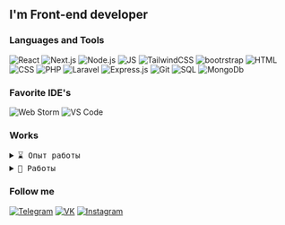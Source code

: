 

## I'm Front-end developer

### Languages and Tools
![React](https://img.shields.io/badge/React.js-131313?style=for-the-badge&logo=react)
![Next.js](https://img.shields.io/badge/Next.js-131313?style=for-the-badge&logo=next.js)
![Node.js](https://img.shields.io/badge/Node.js-131313?style=for-the-badge&logo=node.js)
![JS](https://img.shields.io/badge/JavaScript-131313?style=for-the-badge&logo=javascript)
![TailwindCSS](https://img.shields.io/badge/Tailwind-131313?style=for-the-badge&logo=tailwindcss)
![bootrstrap](https://img.shields.io/badge/Bootstrap-131313?style=for-the-badge&logo=bootstrap)
![HTML](https://img.shields.io/badge/HTML-131313?style=for-the-badge&logo=html5)
![CSS](https://img.shields.io/badge/CSS-131313?style=for-the-badge&logo=css3)
![PHP](https://img.shields.io/badge/PHP-131313?style=for-the-badge&logo=php)
![Laravel](https://img.shields.io/badge/Laravel-131313?style=for-the-badge&logo=laravel)
![Express.js](https://img.shields.io/badge/Express.js-131313?style=for-the-badge&logo=express)
![Git](https://img.shields.io/badge/Git-131313?style=for-the-badge&logo=git)
![SQL](https://img.shields.io/badge/MySQL-131313?style=for-the-badge&logo=mysql)
![MongoDb](https://img.shields.io/badge/MongoDb-131313?style=for-the-badge&logo=mongodb)

### Favorite IDE's
![Web Storm](https://img.shields.io/badge/WEB_STORM-131313?style=for-the-badge&logo=webstorm)
![VS Code](https://img.shields.io/badge/VS_CODE-131313?style=for-the-badge&logo=visualstudiocode)

### Works

<details>
 <summary> <samp>⌛ Опыт работы</samp></summary>
 
|     =)              |          Место работы                                |         Должность/Стек             |         Время                   |
| ----------------- | ---------------------------------------- | ------------------ | ---------------------------- |
| <img src="tagmate.svg" alt="drawing" width="75"/>   | [TagMate](https://tagmate.ru) | Front-end <br>NextJS   | 06.2024 - <br>текущее время      |
</details>

<details>
 <summary> <samp>💼 Работы</samp></summary>

|     =)              |          Проект                           |         Стек             |
| ----------------- | ---------------------------------------- | ------------------ |
| <img src="tagmate.svg" alt="drawing" width="75"/>   | [TagMate](https://tagmate.ru) | Front-end NextJS <br> Back-end Express.js   |
| <img src="react.svg" alt="drawing" width="75"/>   | [Japan Kitchen](https://japan-kitchen.vercel.app/) | Front-end ReactJS <br> Back-end Firebase   |
| <img src="cookie-store.svg" alt="drawing" width="75"/>   | [Cookie Store](https://open-shop-seven.vercel.app) | Front-end ReactJS <br> Back-end Firebase   |
| <img src="react.svg" alt="drawing" width="75"/>   | [My Portfolio](https://ivan-wake.vercel.app) | Front-end NextJS   |
</details>

### Follow me

[![Telegram](https://img.shields.io/badge/Telegram-131313?style=for-the-badge&logo=telegram)](https://t.me/purplebaby15)
[![VK](https://img.shields.io/badge/Vkontakte-131313?style=for-the-badge&logo=vk)](https://vk.com/purplebaby16)
[![Instagram](https://img.shields.io/badge/Instagram-131313?style=for-the-badge&logo=instagram)](https://instagram.com/purplebaby_dev)
